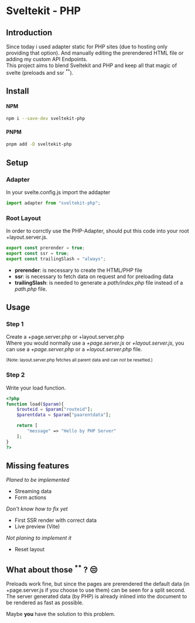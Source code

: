 # Sveltekit - PHP


## Introduction
Since today i used adapter static for PHP sites (due to hosting only providing that option). And manually editing the prerendered HTML file or adding my custom API Endpoints.  
This project aims to blend Sveltekit and PHP and keep all that magic of svelte (preloads and ssr <sup>**</sup>).

## Install

#### NPM
```sh
npm i --save-dev sveltekit-php
```

#### PNPM
```sh
pnpm add -D sveltekit-php
```

## Setup

### Adapter
In your svelte.config.js import the addapter
```js
import adapter from "sveltekit-php";
```

### Root Layout
In order to corrctly use the PHP-Adapter, should put this code into your root +layout.server.js.
```js
export const prerender = true;
export const ssr = true;
export const trailingSlash = "always";
```

- **prerender**: is necessary to create the HTML/PHP file
- **ssr**: is necessary to fetch data on request and for preloading data
- **trailingSlash**: is needed to generate a _path/index.php_ file instead of a _path.php_ file.

## Usage

### Step 1
Create a +page.server.php or +layout.server.php  
Where you would normally use a *+page.server.js* or *+layout.server.js*, you can use a *+page.server.php* or a *+layout.server.php* file.

<sub>(Note: layout.server.php fetches all parent data and can _not_ be resetted.)</sub>

### Step 2
Write your load function.  
```php
<?php
function load($param){
    $routeid = $param["routeid"];
    $parentdata = $param["paarentdata"];

    return [
        "message" => "Hello by PHP Server"
    ];
}
?>
```

## Missing features
*Planed to be implemented*
- Streaming data
- Form actions

*Don't know how to fix yet*
- First SSR render with correct data
- Live preview (Vite)

*Not planing to implement it*
- Reset layout


## What about those <sup>**</sup> ? 😒
Preloads work fine, but since the pages are prerendered the default data (in +page.server.js if you choose to use them) can be seen for a split second.  
The server generated data (by PHP) is already inlined into the document to be rendered as fast as possible.  
  
Maybe **you** have the solution to this problem.